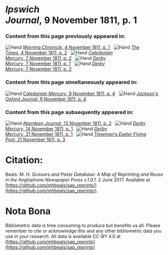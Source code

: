 # *Ipswich Journal*, 9 November 1811, p. 1  
  
### Content from this page previously appeared in:  
![Hand](http://scissorsandpaste.net/wp-content/uploads/2017/06/smallhandpointer.png) [*Morning Chronicle*, 4 November 1811, p. 1](https://mhbeals.github.io/sap_html/Morning-Chronicle/Morning-Chronicle-4-November-1811-p-1)  
![Hand](http://scissorsandpaste.net/wp-content/uploads/2017/06/smallhandpointer.png) [*The Times*, 4 November 1811, p. 2](https://mhbeals.github.io/sap_html/The-Times/The-Times-4-November-1811-p-2)  
![Hand](http://scissorsandpaste.net/wp-content/uploads/2017/06/smallhandpointer.png) [*Caledonian Mercury*, 7 November 1811, p. 2](https://mhbeals.github.io/sap_html/Caledonian-Mercury/Caledonian-Mercury-7-November-1811-p-2)  
![Hand](http://scissorsandpaste.net/wp-content/uploads/2017/06/smallhandpointer.png) [*Derby Mercury*, 7 November 1811, p. 1](https://mhbeals.github.io/sap_html/Derby-Mercury/Derby-Mercury-7-November-1811-p-1)  
![Hand](http://scissorsandpaste.net/wp-content/uploads/2017/06/smallhandpointer.png) [*Derby Mercury*, 7 November 1811, p. 2](https://mhbeals.github.io/sap_html/Derby-Mercury/Derby-Mercury-7-November-1811-p-2)  
  
### Content from this page simeltaneously appeared in:  
![Hand](http://scissorsandpaste.net/wp-content/uploads/2017/06/smallhandpointer.png) [*Caledonian Mercury*, 9 November 1811, p. 4](https://mhbeals.github.io/sap_html/Caledonian-Mercury/Caledonian-Mercury-9-November-1811-p-4)  
![Hand](http://scissorsandpaste.net/wp-content/uploads/2017/06/smallhandpointer.png) [*Jackson's Oxford Journal*, 9 November 1811, p. 4](https://mhbeals.github.io/sap_html/Jackson's-Oxford-Journal/Jackson's-Oxford-Journal-9-November-1811-p-4)  
  
### Content from this page subsequently appeared in:  
![Hand](http://scissorsandpaste.net/wp-content/uploads/2017/06/smallhandpointer.png) [*Aberdeen Journal*, 13 November 1811, p. 2](https://mhbeals.github.io/sap_html/Aberdeen-Journal/Aberdeen-Journal-13-November-1811-p-2)  
![Hand](http://scissorsandpaste.net/wp-content/uploads/2017/06/smallhandpointer.png) [*Derby Mercury*, 14 November 1811, p. 1](https://mhbeals.github.io/sap_html/Derby-Mercury/Derby-Mercury-14-November-1811-p-1)  
![Hand](http://scissorsandpaste.net/wp-content/uploads/2017/06/smallhandpointer.png) [*Derby Mercury*, 21 November 1811, p. 1](https://mhbeals.github.io/sap_html/Derby-Mercury/Derby-Mercury-21-November-1811-p-1)  
![Hand](http://scissorsandpaste.net/wp-content/uploads/2017/06/smallhandpointer.png) [*Trewman's Exeter Flying Post*, 21 November 1811, p. 3](https://mhbeals.github.io/sap_html/Trewman's-Exeter-Flying-Post/Trewman's-Exeter-Flying-Post-21-November-1811-p-3)  


# Citation: 

Beals. M. H. *Scissors and Paste Database: A Map of Reprinting and Reuse in the Anglophone Newspaper Press v.1.0.1.* 2 June 2017. Available at [https://github.com/mhbeals/sap_reprints/](https://github.com/mhbeals/sap_reprints/). 

# Nota Bona

Bibliometric data is time consuming to produce but benefits us all. Please remember to cite or acknowledge this and any other bibliometric data you use in your research. All data is available CC-BY 4.0 at [https://github.com/mhbeals/sap_reprints](https://github.com/mhbeals/sap_reprints)